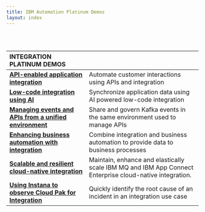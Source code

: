 ```yaml
---
title: IBM Automation Platinum Demos
layout: index
---
```

<br/>
<br/>

| **INTEGRATION PLATINUM DEMOS** | | 
| :---         | :--- |
| **[API-enabled application integration](https://ibm-garage-tsa.github.io/platinum-demos/300-integration-api-enabled-application-integration/demo-preparation/)** | Automate customer interactions using APIs and integration |
| **[Low-code integration using AI](https://ibm-garage-tsa.github.io/platinum-demos/300-integration-low-code-integration-using-ai/demo-preparation/)** | Synchronize application data using AI powered low-code integration |
| **[Managing events and APIs from a unified environment](https://ibm-garage-tsa.github.io/platinum-demos/300-integration-managing-events-and-apis-from-unified-environment/demo-preparation/)** | Share and govern Kafka events in the same environment used to manage APIs |
| **[Enhancing business automation with integration](https://ibm.github.io/platinum-demos/300-enhancing-BA-with-Integration/demo-preparation)** | Combine integration and business automation to provide data to business processes |
| **[Scalable and resilient cloud-native integration](https://ibm.github.io/platinum-demos/300-integration-scalable-and-resilient-cloud-native-integration/demo-preparation)** | Maintain, enhance and elastically scale IBM MQ and IBM App Connect Enterprise cloud-native integration. |
| **[Using Instana to observe Cloud Pak for Integration](https://ibm-garage-tsa.github.io/platinum-demos/300-using-instana-to-observe-cloud-pak-for-integration/demo-preparation/)** | Quickly identify the root cause of an incident in an integration use case |